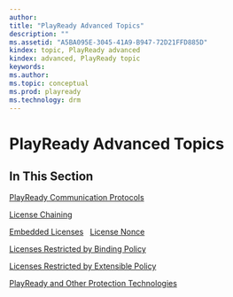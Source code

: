 ```yaml
---
author: 
title: "PlayReady Advanced Topics"
description: ""
ms.assetid: "A5BA095E-3045-41A9-B947-72D21FFD885D"
kindex: topic, PlayReady advanced
kindex: advanced, PlayReady topic
keywords: 
ms.author: 
ms.topic: conceptual
ms.prod: playready
ms.technology: drm
---
```



# PlayReady Advanced Topics



## In This Section

[PlayReady Communication Protocols](playreadycommunicationprotocols.md)

[License Chaining](licensechaining.md)

[Embedded Licenses](embeddedlicenses.md)
 
[License Nonce](licensenonce.md) 

[Licenses Restricted by Binding Policy](licensesrestrictedbybindingpolicy.md) 

[Licenses Restricted by Extensible Policy](licensesrestrictedbyextensiblepolicy.md) 

[PlayReady and Other Protection Technologies](playreadyandotherprotectiontechnologies.md) 
   
  


